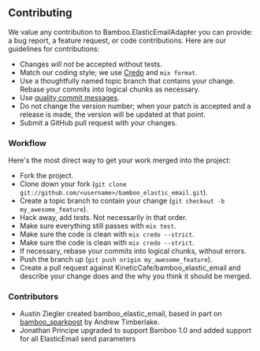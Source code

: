 ## Contributing

We value any contribution to Bamboo.ElasticEmailAdapter you can provide: a bug
report, a feature request, or code contributions. Here are our guidelines for
contributions:

*   Changes *will not* be accepted without tests.
*   Match our coding style; we use [Credo][] and `mix format`.
*   Use a thoughtfully named topic branch that contains your change. Rebase
    your commits into logical chunks as necessary.
*   Use [quality commit messages][].
*   Do not change the version number; when your patch is accepted and a release
    is made, the version will be updated at that point.
*   Submit a GitHub pull request with your changes.

### Workflow

Here's the most direct way to get your work merged into the project:

*   Fork the project.
*   Clone down your fork (`git clone
    git://github.com/<username>/bamboo_elastic_email.git`).
*   Create a topic branch to contain your change (`git checkout -b
    my_awesome_feature`).
*   Hack away, add tests. Not necessarily in that order.
*   Make sure everything still passes with `mix test`.
*   Make sure the code is clean with `mix credo --strict`.
*   Make sure the code is clean with `mix credo --strict`.
*   If necessary, rebase your commits into logical chunks, without errors.
*   Push the branch up (`git push origin my_awesome_feature`).
*   Create a pull request against KineticCafe/bamboo\_elastic\_email and
    describe your change does and the why you think it should be merged.

### Contributors

*   Austin Ziegler created bamboo\_elastic\_email, based in part on
    [bamboo\_sparkpost][] by Andrew Timberlake.
*   Jonathan Principe upgraded to support Bamboo 1.0 and added support for all
    ElasticEmail send parameters

[quality commit messages]: http://tbaggery.com/2008/04/19/a-note-about-git-commit-messages.html
[Credo]: https://github.com/rrrene/credo
[bamboo\_sparkpost]: https://github.com/andrewtimberlake/bamboo_sparkpost
